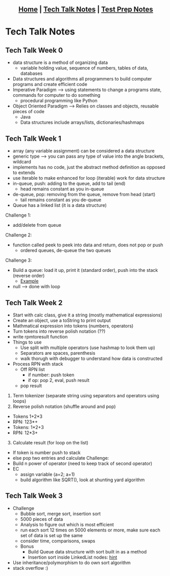<h2 align="center"> <a href="https://rachelklee.github.io/csa-datastructures/">Home</a> | <a href="https://rachelklee.github.io/csa-datastructures/techtalknotes">Tech Talk Notes</a> | <a href="https://rachelklee.github.io/csa-datastructures/testprep">Test Prep Notes</a></h2>

# Tech Talk Notes

## Tech Talk Week 0
- data structure is a method of organizing data
     - variable holding value, sequence of numbers, tables of data, databases
- Data structures and algorithms all programmers to build computer programs and create efficient code
- Imperative Paradigm --> using statements to change a programs state, commands for computer to do something
     - procedural programming like Python
- Object Oriented Paradigm --> Relies on classes and objects, reusable pieces of code
     - Java
     - Data structures include arrays/lists, dictionaries/hashmaps 

## Tech Talk Week 1
- array (any variable assignment) can be considered a data structure
- generic type --> you can pass any type of value into the angle brackets, wildcard
- implements has no code, just the abstract method definition as opposed to extends
- use iterable to make enhanced for loop (iterable) work for data structure
- in-queue, push: adding to the queue, add to tail (end)
     - head remains constant as you in-queue 
- de-queue, pop: removing from the queue, remove from head (start)
     - tail remains constant as you de-queue
- Queue has a linked list (it is a data structure)

Challenge 1:
- add/delete from queue

Challenge 2: 
- function called peek to peek into data and return, does not pop or push
     - ordered queues, de-queue the two queues

Challenge 3: 
- Build a queue: load it up, print it (standard order), push into the stack (reverse order)
     - [Example](https://github.com/nighthawkcoders/nighthawk_csa/blob/master/src/main/java/com/nighthawk/csa/utility/LinkedLists/Stack.java)
- null --> done with loop


## Tech Talk Week 2
- Start with calc class, give it a string (mostly mathematical expressions)
- Create an object, use a toString to print output
- Mathmatical expression into tokens (numbers, operators)
- Turn tokens into reverse polish notation (??)
- write rpmtoresult function
- Things to use
     - Use split with multiple operators (use hashmap to look them up)
     - Separators are spaces, parenthesis
     - walk thorugh with debugger to understand how data is constructed
- Process RPN with stack
     - Off RPN list
          - if number: push token
          - if op: pop 2, eval, push result
     - pop result 
        
1. Term tokenizer (separate string using separators and operators using loops)
2. Reverse polish notation (shuffle around and pop)
- Tokens 1+2*3
- RPN: 123*+
- Tokens: 1*2+3
- RPN: 12*3+
3. Calculate result (for loop on the list)
- If token is number push to stack
- else pop two entries and calculate 
Challenge:
- Build n power of operator (need to keep track of second operator)
- EC
     - assign variable (a=2; a+1)
     - build algorithm like SQRT(), look at shunting yard algorithm

## Tech Talk Week 3

- Challenge
     - Bubble sort, merge sort, insertion sort
     - 5000 pieces of data
     - Analysis to figure out which is most efficient
     - run each sort 12 times on 5000 elements or more, make sure each set of data is set up the same
     - consider time, comparisons, swaps
     - Bonus
          - Build Queue data structure with sort built in as a method
          - Insertion sort inside LinkedList nodes: [hint](https://github.com/nighthawkcoders/nighthawk_csa/blob/master/src/main/java/com/nighthawk/csa/utility/LinkedLists/CircleQueue.java#L168-L209)
- Use inheritance/polymorphism to do own sort algorithm
- stack overflow :)
